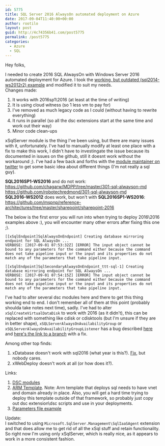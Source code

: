```yaml
---
id: 5775
title: SQL Server 2016 AlwaysOn automated deployment on Azure
date: 2017-09-04T11:40:00+00:00
author: rootilo
layout: post
guid: http://4c74356b41.com/post5775
permalink: /post5775
categories:
  - Azure
  - SQL
---
```


Hey folks,

I needed to create 2016 SQL AlwaysOn with Windows Server 2016 automated deployment for Azure. I took the [working, but outdated (sql2014-ws2012r2) example](https://github.com/Azure/azure-quickstart-templates/tree/master/sql-server-2014-alwayson-existing-vnet-and-ad) and modified it to suit my needs.  
Changes made:
1. It works with 2016sp1\2016 (at least at the time of writing)
2. It is using cloud witness (so 1 less vm to pay for)
3. I've removed as much legacy code as I could (without having to rewrite everything)
4. It runs in parallel (so all the dsc extensions start at the same time and work out their way)
5. Minor code clean-ups

xSqlServer module is the thing I've been using, but there are many issues with it, unfortunately. I've had to manually modify at least one place with a fix to make this work, I didn't have to investingate the issue because its documented in issues on the github, still it doesnt work without the workaround ;). I've had a few back and forths with the [module maintainer on twitter](https://twitter.com/johanljunggren) to get some basic idea about different things (I'm not really a sql guy).

**SQL2016SP1-WS2016** and do not work:
https://github.com/chagarw/MDPP/tree/master/301-sql-alwayson-md  
https://github.com/robotechredmond/301-sql-alwayson-md  
**SQL2016-WS2012** does work, but won't with **SQL2016SP1-WS2016**:
https://github.com/mspnp/reference-architectures/tree/master/sharepoint/sharepoint-2016

The below is the first error you will run into when trying to deploy 2016\2016 examples above :), you will encounter many other errors after fixing this one ;).
```
[[xSqlEndpoint]SqlAlwaysOnEndpoint] Creating database mirroring endpoint for SQL AlwaysOn ...
VERBOSE: [2017-09-01 07:53:32Z] [ERROR] The input object cannot be bound to any parameters for the command either because the command does not take pipeline input or the input and its properties do not match any of the parameters that take pipeline input.

[[xSqlEndpoint]SqlSecondaryAlwaysOnEndpoint_ttt-sql-1] Creating database mirroring endpoint for SQL AlwaysOn ...
VERBOSE: [2017-09-01 07:54:15Z] [ERROR] The input object cannot be bound to any parameters for the command either because the command does not take pipeline input or the input and its properties do not match any of the parameters that take pipeline input.
```

I've had to alter several dsc modules here and there to get this thing working end to end. I don't remember all of them at this point (probably shoulda take notes next time), sadly. I've had to alter `xSqlCreateVirtualDataDisk` to work with 2016 (as it didn't), this can be replaced with something like cdisk or cdisktools (but I'm unsure if they are in better shape), `xSQLServerAlwaysOnAvailabilityGroup` or `xSQLServerAlwaysOnAvailabilityGroupListener` has a bug described [here](https://github.com/PowerShell/xSQLServer/issues/649) and [here's the link to a branch](https://github.com/johlju/xSQLServer/tree/fix-issue-649) with a fix.

Among other top finds:

1. xDatabase doesn't work with sql2016 (what year is this?). [Fix](https://github.com/PowerShell/xDatabase/pull/31), but nobody cares.
2. xWebDeploy doesn't work at all (or how does it?).

Links:
1. [DSC modules](https://github.com/AvyanConsultingCorp/PCI_Reference_Architecture/tree/master/artifacts/configurationscripts)
2. [ARM Template](https://github.com/AvyanConsultingCorp/PCI_Reference_Architecture/blob/master/templates/resources/application/azuredeploy.json). Note: Arm template that deploys sql needs to have vnet and domain already in place. Also, you will get a hard time trying to deploy this template outside of that framework, so probably just copy out dsc extension\dsc scripts and use in your deployments.
3. [Parameters file example](https://github.com/AvyanConsultingCorp/PCI_Reference_Architecture/blob/master/templates/resources/azuredeploy.parameters.json)

Update:  
I switched to using `Microsoft.SqlServer.Management\SqlIaaSAgent` extension and that does allow me to get rid of all the xSql stuff and retain functionality. So right now I'm using only xSqlServer, which is really nice, as it appears to work in a more consistent fashion.
 
